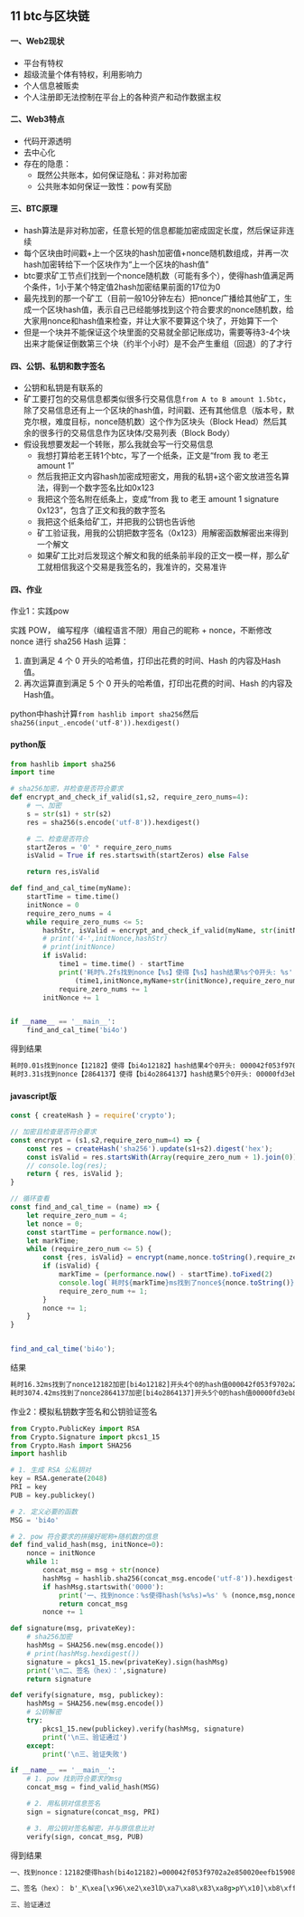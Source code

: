 ## 11 btc与区块链

#### 一、Web2现状

- 平台有特权
- 超级流量个体有特权，利用影响力
- 个人信息被贩卖
- 个人注册即无法控制在平台上的各种资产和动作数据主权



#### 二、Web3特点

- 代码开源透明
- 去中心化
- 存在的隐患：
  - 既然公共账本，如何保证隐私：非对称加密
  - 公共账本如何保证一致性：pow有奖励



#### 三、BTC原理

- hash算法是非对称加密，任意长短的信息都能加密成固定长度，然后保证非连续
- 每个区块由时间戳+上一个区块的hash加密值+nonce随机数组成，并再一次hash加密转给下一个区块作为“上一个区块的hash值”
- btc要求矿工节点们找到一个nonce随机数（可能有多个），使得hash值满足两个条件，1小于某个特定值2hash加密结果前面的17位为0
- 最先找到的那一个矿工（目前一般10分钟左右）把nonce广播给其他矿工，生成一个区块hash值，表示自己已经能够找到这个符合要求的nonce随机数，给大家用nonce和hash值来检查，并让大家不要算这个块了，开始算下一个
- 但是一个块并不能保证这个块里面的交易就全部记账成功，需要等待3-4个块出来才能保证倒数第三个块（约半个小时）是不会产生重组（回退）的了才行



#### 四、公钥、私钥和数字签名

- 公钥和私钥是有联系的
- 矿工要打包的交易信息都类似很多行交易信息`from A to B amount 1.5btc`，除了交易信息还有上一个区块的hash值，时间戳、还有其他信息（版本号，默克尔根，难度目标，nonce随机数）这个作为区块头（Block Head）然后其余的很多行的交易信息作为区块体/交易列表（Block Body）
- 假设我想要发起一个转账，那么我就会写一行交易信息
  - 我想打算给老王转1个btc，写了一个纸条，正文是“from 我 to 老王 amount 1”
  - 然后我把正文内容hash加密成短密文，用我的私钥+这个密文放进签名算法，得到一个数字签名比如0x123
  - 我把这个签名附在纸条上，变成“from 我 to 老王 amount 1 signature 0x123”，包含了正文和我的数字签名
  - 我把这个纸条给矿工，并把我的公钥也告诉他
  - 矿工验证我，用我的公钥把数字签名（0x123）用解密函数解密出来得到一个解文
  - 如果矿工比对后发现这个解文和我的纸条前半段的正文一模一样，那么矿工就相信我这个交易是我签名的，我准许的，交易准许



#### 四、作业

作业1：实践pow

实践 POW， 编写程序（编程语言不限）用自己的昵称 + nonce，不断修改nonce 进行 sha256 Hash 运算：

1. 直到满足 4 个 0 开头的哈希值，打印出花费的时间、Hash 的内容及Hash值。
2. 再次运算直到满足 5 个 0 开头的哈希值，打印出花费的时间、Hash 的内容及Hash值。

python中hash计算`from hashlib import sha256`然后`sha256(input_.encode('utf-8')).hexdigest()`

#### python版

```python
from hashlib import sha256
import time

# sha256加密，并检查是否符合要求
def encrypt_and_check_if_valid(s1,s2, require_zero_nums=4):
    # 一、加密
    s = str(s1) + str(s2)
    res = sha256(s.encode('utf-8')).hexdigest()

    # 二、检查是否符合  
    startZeros = '0' * require_zero_nums
    isValid = True if res.startswith(startZeros) else False

    return res,isValid

def find_and_cal_time(myName):
    startTime = time.time()
    initNonce = 0
    require_zero_nums = 4
    while require_zero_nums <= 5:        
        hashStr, isValid = encrypt_and_check_if_valid(myName, str(initNonce), require_zero_nums)
        # print('4-',initNonce,hashStr)
        # print(initNonce)
        if isValid:
            time1 = time.time() - startTime
            print('耗时%.2fs找到nonce【%s】使得【%s】hash结果%s个0开头: %s' % 
                (time1,initNonce,myName+str(initNonce),require_zero_nums,hashStr))
            require_zero_nums += 1
        initNonce += 1


if __name__ == '__main__':
    find_and_cal_time('bi4o')
```

得到结果

```cmd
耗时0.01s找到nonce【12182】使得【bi4o12182】hash结果4个0开头: 000042f053f9702a2e850020eefb15908802d6c0507cd4f97f712c4800f65cc6
耗时3.31s找到nonce【2864137】使得【bi4o2864137】hash结果5个0开头: 00000fd3eb820677dbeb63f6c25a7aa4642f8992da564add18afcb67c54431bf
```

#### javascript版

```js
const { createHash } = require('crypto');

// 加密且检查是否符合要求
const encrypt = (s1,s2,require_zero_num=4) => {
    const res = createHash('sha256').update(s1+s2).digest('hex');
    const isValid = res.startsWith(Array(require_zero_num + 1).join(0)); 
    // console.log(res);
    return { res, isValid };
}

// 循环查看
const find_and_cal_time = (name) => {
    let require_zero_num = 4;
    let nonce = 0;
    const startTime = performance.now();
    let markTime;
    while (require_zero_num <= 5) {
        const {res, isValid} = encrypt(name,nonce.toString(),require_zero_num);
        if (isValid) {
            markTime = (performance.now() - startTime).toFixed(2)
            console.log(`耗时${markTime}ms找到了nonce${nonce.toString()}加密[${name + nonce.toString()}]开头${require_zero_num}个0的hash值${res}`);
            require_zero_num += 1;
        }
        nonce += 1;
    }
}


find_and_cal_time('bi4o');
```

结果

```cmd
耗时16.32ms找到了nonce12182加密[bi4o12182]开头4个0的hash值000042f053f9702a2e850020eefb15908802d6c0507cd4f97f712c4800f65cc6
耗时3074.42ms找到了nonce2864137加密[bi4o2864137]开头5个0的hash值00000fd3eb820677dbeb63f6c25a7aa4642f8992da564add18afcb67c54431bf
```



作业2：模拟私钥数字签名和公钥验证签名

```python
from Crypto.PublicKey import RSA
from Crypto.Signature import pkcs1_15
from Crypto.Hash import SHA256
import hashlib

# 1. 生成 RSA 公私钥对
key = RSA.generate(2048)
PRI = key
PUB = key.publickey()

# 2. 定义必要的函数
MSG = 'bi4o'

# 2. pow 符合要求的拼接好昵称+随机数的信息
def find_valid_hash(msg, initNonce=0):
    nonce = initNonce
    while 1:
        concat_msg = msg + str(nonce)
        hashMsg = hashlib.sha256(concat_msg.encode('utf-8')).hexdigest()
        if hashMsg.startswith('0000'):
            print('一、找到nonce：%s使得hash(%s%s)=%s' % (nonce,msg,nonce,hashMsg))
            return concat_msg
        nonce += 1

def signature(msg, privateKey):
    # sha256加密
    hashMsg = SHA256.new(msg.encode())
    # print(hashMsg.hexdigest())
    signature = pkcs1_15.new(privateKey).sign(hashMsg)
    print('\n二、签名（hex）：',signature)
    return signature

def verify(signature, msg, publickey):
    hashMsg = SHA256.new(msg.encode())
    # 公钥解密
    try:
        pkcs1_15.new(publickey).verify(hashMsg, signature)
        print('\n三、验证通过')
    except:
        print('\n三、验证失败')

if __name__ == '__main__':
    # 1. pow 找到符合要求的msg
    concat_msg = find_valid_hash(MSG)

    # 2. 用私钥对信息签名
    sign = signature(concat_msg, PRI)

    # 3. 用公钥对签名解密，并与原信息比对
    verify(sign, concat_msg, PUB)

```

得到结果

```cmd
一、找到nonce：12182使得hash(bi4o12182)=000042f053f9702a2e850020eefb15908802d6c0507cd4f97f712c4800f65cc6

二、签名（hex）： b'_K\xea[\x96\xe2\xe3lD\xa7\xa8\x83\xa8g>pY\x10]\xb8\xff\x91F\x9c\x11\xf8\x98]\x1fP\xb9p\xc3\xf3\xb1\x1e\xe2(g\xfa\xe6\xf4v\x07\xddV6I\x154\xd6n\xd8\xab\xd3\xab`\xe9\xcf\x88\xe96*H\x81\xeei\x05V;LP\x91\xd8#V94[\x19]\xf24\xa8\xfdk\x9f1]\x08\xfey\x997\xdd2\xafu:\x895\xf4\x91\xd0\x9b=\xf4\xe9\x8a\x05\x8b\xe7\xa3*\x9c4\xc2\xbd\xcbnB\x1a\xd4\xdb\x87RJ#\xe1\x08\x00\xfez\x84\xdc\x93\x03\x03}1\x8b\x06\xda8\xac\x021\x98\x80\xd2\xa23\x14\xbb#\xe2O\x8bAy\xf1\x0f2k\x86\x1f\xdc\xc7\x90\xb5g\xb9A\x1a\xeb\x18\xba\xdf\xd3\xb2\xf8@Pkd7\xfe\x14\xd2*9\x8bD\x08\xe6\xee\x04$\xb5[\xa4\xae\xb8\x9f\xa1z\xf2\xc6\x8b>PrUA*\x08h\x0e\x05M\x08x\xa7\x1e\xb7_\'\xe2\x9ck/\x97f\xb9:\xc10 \xfe\xe0{h;\x92\x14r\x93\xe9["\xc6\xb4\x88\x025\x1b'

三、验证通过
```

